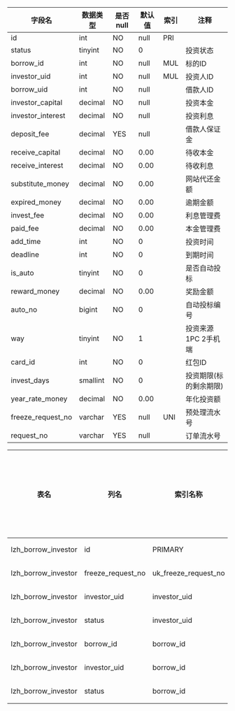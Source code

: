 |字段名|数据类型|是否null|默认值|索引|注释|
|------|--------|--------|------|----|----|
|id|int|NO|null|PRI||
|status|tinyint|NO|0||投资状态 |
|borrow_id|int|NO|null|MUL|标的ID|
|investor_uid|int|NO|null|MUL|投资人ID|
|borrow_uid|int|NO|null||借款人ID|
|investor_capital|decimal|NO|null||投资本金|
|investor_interest|decimal|NO|null||投资利息|
|deposit_fee|decimal|YES|null||借款人保证金|
|receive_capital|decimal|NO|0.00||待收本金|
|receive_interest|decimal|NO|0.00||待收利息|
|substitute_money|decimal|NO|0.00||网站代还金额|
|expired_money|decimal|NO|0.00||逾期金额|
|invest_fee|decimal|NO|0.00||利息管理费|
|paid_fee|decimal|NO|0.00||本金管理费|
|add_time|int|NO|0||投资时间|
|deadline|int|NO|0||到期时间|
|is_auto|tinyint|NO|0||是否自动投标|
|reward_money|decimal|NO|0.00||奖励金额|
|auto_no|bigint|NO|0||自动投标编号|
|way|tinyint|NO|1||投资来源 1PC 2手机端|
|card_id|int|NO|0||红包ID|
|invest_days|smallint|NO|0||投资期限(标的剩余期限)|
|year_rate_money|decimal|NO|0.00||年化投资额|
|freeze_request_no|varchar|YES|null|UNI|预处理流水号|
|request_no|varchar|YES|null||订单流水号|



|表名|列名|索引名称|索引序列号|分序|索引长度|压缩方式|是否null|是否重复|唯一值数目估计值|索引方法|列中描述索引信息|索引注释|
|----|----|--------|----------|----|--------|--------|--------|--------|----------------|--------|----------------|--------|
|lzh_borrow_investor|id|PRIMARY|1|A(升序)|null|null||NO|61380|BTREE|||
|lzh_borrow_investor|freeze_request_no|uk_freeze_request_no|1|A(升序)|null|null|YES|NO|2|BTREE|||
|lzh_borrow_investor|investor_uid|investor_uid|1|A(升序)|null|null||YES|12276|BTREE|||
|lzh_borrow_investor|status|investor_uid|2|A(升序)|null|null||YES|12276|BTREE|||
|lzh_borrow_investor|borrow_id|borrow_id|1|A(升序)|null|null||YES|5580|BTREE|||
|lzh_borrow_investor|investor_uid|borrow_id|2|A(升序)|null|null||YES|61380|BTREE|||
|lzh_borrow_investor|status|borrow_id|3|A(升序)|null|null||YES|61380|BTREE|||
